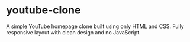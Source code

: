 # youtube-clone
A simple YouTube homepage clone built using only HTML and CSS. Fully responsive layout with clean design and no JavaScript.
